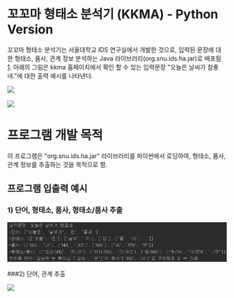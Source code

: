 # 꼬꼬마 형태소 분석기 (KKMA) - Python Version

꼬꼬마 형태소 분석기는 서울대학교 IDS 연구실에서 개발한 것으로, 입력된 문장에 대한 형태소, 품사, 관계 정보 분석하는 Java 라이브러리(org.snu.ids.ha.jar)로 배포됨 [1]. 아래의 그림은 kkma 홈페이지에서 확인 할 수 있는 입력문장 "오늘은 날씨가 참좋네."에 대한 출력 예시를 나타낸다.

![](M:\PAPERS\IJHR2018\Code\kkma_python\img\kkma2.PNG)

![](M:\PAPERS\IJHR2018\Code\kkma_python\img\kkma.PNG)

[1]: http://kkma.snu.ac.kr/	"KKMA"



# 프로그램 개발 목적

이 프로그램은 "org.snu.ids.ha.jar"  라이브러리를 파이썬에서 로딩하여, 형태소, 품사, 관계 정보를 추출하는 것을 목적으로 함.



## 프로그램 입출력 예시

### 1) 단어, 형태소, 품사, 형태소/품사 추출

![](https://github.com/YuJungChae/kkma_python/blob/master/img/io.PNG)



###2) 단어, 관계 추출

![](M:\PAPERS\IJHR2018\Code\kkma_python\img\io2.PNG)



